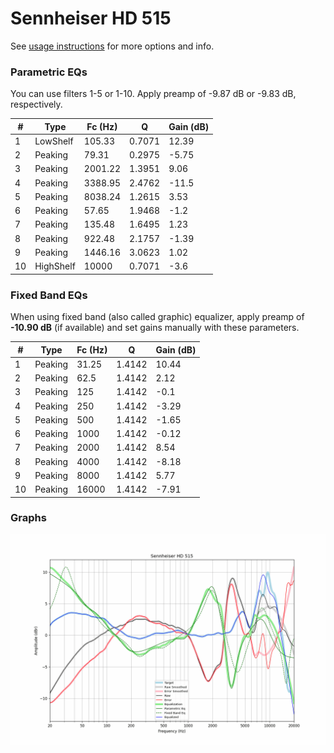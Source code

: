 # Sennheiser HD 515
See [usage instructions](https://github.com/jaakkopasanen/AutoEq#usage) for more options and info.

### Parametric EQs
You can use filters 1-5 or 1-10. Apply preamp of -9.87 dB or -9.83 dB, respectively.

|   # | Type      |   Fc (Hz) |      Q |   Gain (dB) |
|-----|-----------|-----------|--------|-------------|
|   1 | LowShelf  |    105.33 | 0.7071 |       12.39 |
|   2 | Peaking   |     79.31 | 0.2975 |       -5.75 |
|   3 | Peaking   |   2001.22 | 1.3951 |        9.06 |
|   4 | Peaking   |   3388.95 | 2.4762 |      -11.5  |
|   5 | Peaking   |   8038.24 | 1.2615 |        3.53 |
|   6 | Peaking   |     57.65 | 1.9468 |       -1.2  |
|   7 | Peaking   |    135.48 | 1.6495 |        1.23 |
|   8 | Peaking   |    922.48 | 2.1757 |       -1.39 |
|   9 | Peaking   |   1446.16 | 3.0623 |        1.02 |
|  10 | HighShelf |  10000    | 0.7071 |       -3.6  |

### Fixed Band EQs
When using fixed band (also called graphic) equalizer, apply preamp of **-10.90 dB** (if available) and set gains manually with these parameters.

|   # | Type    |   Fc (Hz) |      Q |   Gain (dB) |
|-----|---------|-----------|--------|-------------|
|   1 | Peaking |     31.25 | 1.4142 |       10.44 |
|   2 | Peaking |     62.5  | 1.4142 |        2.12 |
|   3 | Peaking |    125    | 1.4142 |       -0.1  |
|   4 | Peaking |    250    | 1.4142 |       -3.29 |
|   5 | Peaking |    500    | 1.4142 |       -1.65 |
|   6 | Peaking |   1000    | 1.4142 |       -0.12 |
|   7 | Peaking |   2000    | 1.4142 |        8.54 |
|   8 | Peaking |   4000    | 1.4142 |       -8.18 |
|   9 | Peaking |   8000    | 1.4142 |        5.77 |
|  10 | Peaking |  16000    | 1.4142 |       -7.91 |

### Graphs
![](./Sennheiser%20HD%20515.png)

